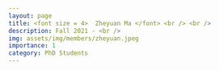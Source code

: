 ```yaml
---
layout: page
title: <font size = 4>  Zheyuan Ma </font> <br /> <br /> 
description: Fall 2021 - <br />
img: assets/img/members/zheyuan.jpeg
importance: 1
category: PhD Students
---
```

